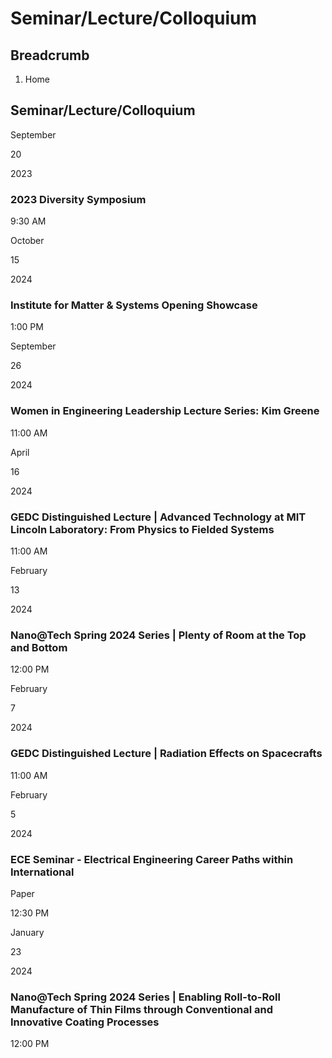# Seminar/Lecture/Colloquium

## Breadcrumb

  1. Home

## Seminar/Lecture/Colloquium

September

20

2023

### 2023 Diversity Symposium

9:30 AM

October

15

2024

### Institute for Matter & Systems Opening Showcase

1:00 PM

September

26

2024

### Women in Engineering Leadership Lecture Series: Kim Greene

11:00 AM

April

16

2024

### GEDC Distinguished Lecture | Advanced Technology at MIT Lincoln Laboratory: From Physics to Fielded Systems

11:00 AM

February

13

2024

### Nano@Tech Spring 2024 Series | Plenty of Room at the Top and Bottom

12:00 PM

February

7

2024

### GEDC Distinguished Lecture | Radiation Effects on Spacecrafts

11:00 AM

February

5

2024

### ECE Seminar - Electrical Engineering Career Paths within International
Paper

12:30 PM

January

23

2024

### Nano@Tech Spring 2024 Series | Enabling Roll-to-Roll Manufacture of Thin Films through Conventional and Innovative Coating Processes

12:00 PM

